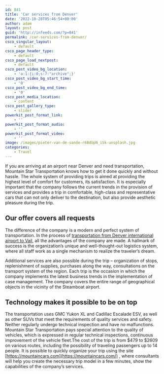 ```yaml
---
id: 841
title: 'Car services from Denver'
date: '2022-10-28T05:46:54+00:00'
author: adam
layout: post
guid: 'http://infeeds.com/?p=841'
permalink: /car-services-from-denver/
csco_singular_layout:
    - default
csco_page_header_type:
    - default
csco_page_load_nextpost:
    - default
csco_post_video_bg_location:
    - 'a:1:{i:0;s:7:"archive";}'
csco_post_video_bg_start_time:
    - '0'
csco_post_video_bg_end_time:
    - '0'
csco_post_media_location:
    - content
csco_post_gallery_type:
    - slider
powerkit_post_format_link:
    - ''
powerkit_post_format_audio:
    - ''
powerkit_post_format_video:
    - ''
image: /images/pieter-van-de-sande-r6BdUpN_iSk-unsplash.jpg
categories:
    - Travel
---
```


If you are arriving at an airport near Denver and need transportation, Mountain Star Transportation knows how to get it done quickly and without hassle. The whole system of providing trips is aimed at providing the highest level of comfort for customers, its satisfaction. It is especially important that the company follows the current trends in the provision of services and provides a trip in comfortable, high-class and representative cars that can not only deliver to the destination, but also provide aesthetic pleasure during the trip.

## **Our offer covers all requests**

The difference of the company is a modern and perfect system of transportation. In the process of [transportation from Denver international airport to Vail](https://mountaincars.com/Denver-to-Vail-transportation-page), all the advantages of the company are made. A hallmark of success is the organization’s unique and well-thought-out logistics system, where all staff work as a single mechanism to realize the traveler’s dream.

Additional services are also possible during the trip – organization of stops, replenishment of supplies, purchases along the way, consultations on the transport system of the region. Each trip is the occasion in which the company implements the latest business trends in the implementation of case management. The company covers the entire range of geographical objects in the vicinity of the Steamboat airport.

## **Technology makes it possible to be on top**

The transportation uses GMC Yukon XL and Cadillac Escalade ESV, as well as other SUVs that meet the requirements of quality services and safety. Neither regularly undergo technical inspection and have no malfunctions. Mountain Star Transportation pays special attention to the quality of vehicles, which is expressed in regular technical inspections, continuous improvement of the vehicle fleet.The cost of the trip is from $479 to $2609 on various routes, including the possibility of traveling passengers up to 14 people. It is possible to quickly organize your trip using the site [https://mountaincars.com](https://mountaincars.com/) , where consultants will help you create the necessary trip model in a few minutes, show the capabilities of the company’s services.